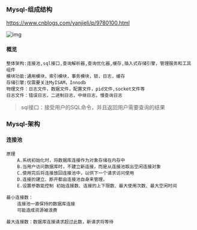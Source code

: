 ### Mysql-组成结构

https://www.cnblogs.com/yanjieli/p/9780100.html

![img](https://img2018.cnblogs.com/blog/1210730/201810/1210730-20181012171930836-677209096.png)

#### 概览

```
整体架构:连接池,sql接口,查询解析器,查询优化器,缓存,插入式存储引擎，管理服务和工具组件
模块功能:通用模块，索引模块，事务模块，锁，日志，缓存
存储引擎:仅需要关注MyISAM，Innodb
物理文件：日志文件，数据文件，配置文件，pid文件,socket文件等
日志文件：错误日志，二进制日志，中继日志，慢查询日志 
```

>sql接口：接受用户的SQL命令，并且返回用户需要查询的结果
>
>





### Mysql-架构

#### 连接池

```
原理
    A.系统初始化时，将数据库连接作为对象存储在内存中
    B.当用户访问数据库时，不建立新连接，而是从连接池取出空闲连接对象
	C.使用完后将连接放回连接池中，以供下一个请求访问使用
	D.连接的建立、断开都由连接池自身来管理。
	E.设置参数能控制 初始连接数、连接的上下限数、最大使用次数、最大空闲时间

最小连接数：
	连接池一直保持的数据库连接
	可能造成资源被浪费

最大连接数：数据库连接请求超过此数，新请求将等待
```





